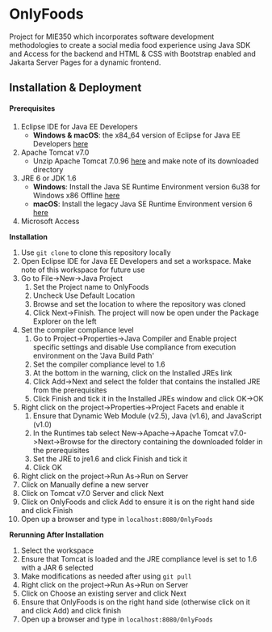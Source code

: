 # OnlyFoods

Project for MIE350 which incorporates software development methodologies to create a social media food experience using Java SDK and Access for the backend and HTML & CSS with Bootstrap enabled and Jakarta Server Pages for a dynamic frontend. 

## **Installation & Deployment**

#### **Prerequisites**

1. Eclipse IDE for Java EE Developers
   - **Windows & macOS**: the x84_64 version of Eclipse for Java EE Developers [here](https://www.eclipse.org/downloads/packages/release/luna/r/eclipse-ide-java-ee-developers)
2. Apache Tomcat v7.0
   - Unzip Apache Tomcat 7.0.96 [here](https://archive.apache.org/dist/tomcat/tomcat-7/v7.0.96/bin/apache-tomcat-7.0.96.zip) and make note of its downloaded directory
3. JRE 6 or JDK 1.6
   - **Windows**: Install the Java SE Runtime Environment version 6u38 for Windows x86 Offline [here](https://www.oracle.com/java/technologies/javase-java-archive-javase6-downloads.html)
   - **macOS**: Install the legacy Java SE Runtime Environment version 6 [here](https://updates.cdn-apple.com/2019/cert/041-88384-20191011-3d8da658-dca4-4a5b-b67c-26e686876403/JavaForOSX.dmg)
4. Microsoft Access

**Installation**

1. Use `git clone` to clone this repository locally
2. Open Eclipse IDE for Java EE Developers and set a workspace. Make note of this workspace for future use
3. Go to File->New->Java Project
   1. Set the Project name to OnlyFoods
   2. Uncheck Use Default Location
   3. Browse and set the location to where the repository was cloned
   4. Click Next->Finish. The project will now be open under the Package Explorer on the left
4. Set the compiler compliance level
   1. Go to Project->Properties->Java Compiler and Enable project specific settings and disable Use compliance from execution environment on the 'Java Build Path'
   2. Set the compiler compliance level to 1.6
   3. At the bottom in the warning, click on the Installed JREs link
   4. Click Add->Next and select the folder that contains the installed JRE from the prerequisites
   5. Click Finish and tick it in the Installed JREs window and click OK->OK
5. Right click on the project->Properties->Project Facets and enable it
   1. Ensure that Dynamic Web Module (v2.5), Java (v1.6), and JavaScript (v1.0)
   2. In the Runtimes tab select New->Apache->Apache Tomcat v7.0->Next->Browse for the directory containing the downloaded folder in the prerequisites
   3. Set the JRE to jre1.6 and click Finish and tick it
   4. Click OK
6. Right click on the project->Run As->Run on Server
7. Click on Manually define a new server
8. Click on Tomcat v7.0 Server and click Next
9. Click on OnlyFoods and click Add to ensure it is on the right hand side and click Finish
10. Open up a browser and type in `localhost:8080/OnlyFoods`

**Rerunning After Installation**

1. Select the workspace
2. Ensure that Tomcat is loaded and the JRE compliance level is set to 1.6 with a JAR 6 selected
3. Make modifications as needed after using `git pull`
4. Right click on the project->Run As->Run on Server
5. Click on Choose an existing server and click Next
6. Ensure that OnlyFoods is on the right hand side (otherwise click on it and click Add) and click finish
7. Open up a browser and type in `localhost:8080/OnlyFoods`